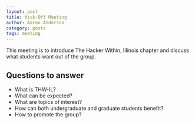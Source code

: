 ```yaml
---
layout: post
title: Kick-Off Meeting
author: Aaron Anderson
category: posts
tags: meeting 
---
```



This meeting is to introduce The Hacker Within, Illinois chapter and discuss what students want out of the group.

## Questions to answer

* What is THW-IL?
* What can be expected?
* What are topics of interest?
* How can both undergraduate and graduate students benefit?
* How to promote the group?

